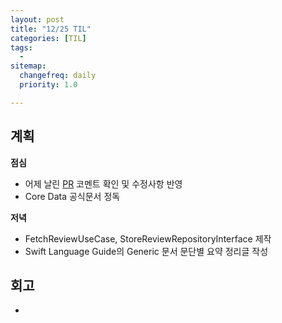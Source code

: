 ```yaml
---
layout: post
title: "12/25 TIL"
categories: [TIL]
tags: 
  - 
sitemap:
  changefreq: daily
  priority: 1.0

---
```


## 계획

**점심**

- 어제 날린 [PR](https://github.com/YAPP-Github/21st-ALL-Rounder-Team-1-iOS/pull/51) 코멘트 확인 및 수정사항 반영
- Core Data 공식문서 정독

**저녁**

- FetchReviewUseCase, StoreReviewRepositoryInterface 제작
- Swift Language Guide의 Generic 문서 문단별 요약 정리글 작성



## 회고

- 

